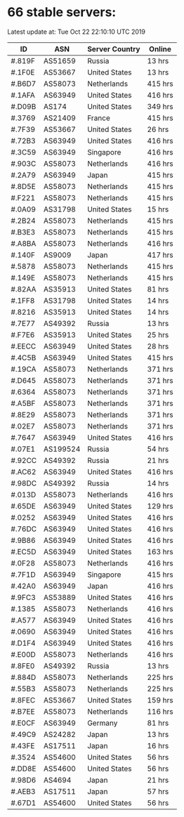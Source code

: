 # 66 stable servers:

Latest update at: Tue Oct 22 22:10:10 UTC 2019

| ID | ASN | Server Country | Online |
| -- | --- | -------------- | ------ |
| #.819F | AS51659 | Russia | 13 hrs |
| #.1F0E | AS53667 | United States | 13 hrs |
| #.B6D7 | AS58073 | Netherlands | 415 hrs |
| #.1AFA | AS63949 | United States | 416 hrs |
| #.D09B | AS174 | United States | 349 hrs |
| #.3769 | AS21409 | France | 415 hrs |
| #.7F39 | AS53667 | United States | 26 hrs |
| #.72B3 | AS63949 | United States | 416 hrs |
| #.3C59 | AS63949 | Singapore | 416 hrs |
| #.903C | AS58073 | Netherlands | 416 hrs |
| #.2A79 | AS63949 | Japan | 415 hrs |
| #.8D5E | AS58073 | Netherlands | 415 hrs |
| #.F221 | AS58073 | Netherlands | 415 hrs |
| #.0A09 | AS31798 | United States | 15 hrs |
| #.2B24 | AS58073 | Netherlands | 415 hrs |
| #.B3E3 | AS58073 | Netherlands | 415 hrs |
| #.A8BA | AS58073 | Netherlands | 416 hrs |
| #.140F | AS9009 | Japan | 417 hrs |
| #.5878 | AS58073 | Netherlands | 415 hrs |
| #.149E | AS58073 | Netherlands | 415 hrs |
| #.82AA | AS35913 | United States | 81 hrs |
| #.1FF8 | AS31798 | United States | 14 hrs |
| #.8216 | AS35913 | United States | 14 hrs |
| #.7E77 | AS49392 | Russia | 13 hrs |
| #.F7E6 | AS35913 | United States | 25 hrs |
| #.EECC | AS63949 | United States | 28 hrs |
| #.4C5B | AS63949 | United States | 415 hrs |
| #.19CA | AS58073 | Netherlands | 371 hrs |
| #.D645 | AS58073 | Netherlands | 371 hrs |
| #.6364 | AS58073 | Netherlands | 371 hrs |
| #.A5BF | AS58073 | Netherlands | 371 hrs |
| #.8E29 | AS58073 | Netherlands | 371 hrs |
| #.02E7 | AS58073 | Netherlands | 371 hrs |
| #.7647 | AS63949 | United States | 416 hrs |
| #.07E1 | AS199524 | Russia | 54 hrs |
| #.92CC | AS49392 | Russia | 21 hrs |
| #.AC62 | AS63949 | United States | 416 hrs |
| #.98DC | AS49392 | Russia | 14 hrs |
| #.013D | AS58073 | Netherlands | 416 hrs |
| #.65DE | AS63949 | United States | 129 hrs |
| #.0252 | AS63949 | United States | 416 hrs |
| #.76DC | AS63949 | United States | 416 hrs |
| #.9B86 | AS63949 | United States | 416 hrs |
| #.EC5D | AS63949 | United States | 163 hrs |
| #.0F28 | AS58073 | Netherlands | 416 hrs |
| #.7F1D | AS63949 | Singapore | 415 hrs |
| #.42A0 | AS63949 | Japan | 416 hrs |
| #.9FC3 | AS53889 | United States | 416 hrs |
| #.1385 | AS58073 | Netherlands | 416 hrs |
| #.A577 | AS63949 | United States | 416 hrs |
| #.0690 | AS63949 | United States | 416 hrs |
| #.D1F4 | AS63949 | United States | 416 hrs |
| #.E00D | AS58073 | Netherlands | 416 hrs |
| #.8FE0 | AS49392 | Russia | 13 hrs |
| #.884D | AS58073 | Netherlands | 225 hrs |
| #.55B3 | AS58073 | Netherlands | 225 hrs |
| #.8FEC | AS53667 | United States | 159 hrs |
| #.B7EE | AS58073 | Netherlands | 116 hrs |
| #.E0CF | AS63949 | Germany | 81 hrs |
| #.49C9 | AS24282 | Japan | 13 hrs |
| #.43FE | AS17511 | Japan | 16 hrs |
| #.3524 | AS54600 | United States | 56 hrs |
| #.DD8E | AS54600 | United States | 56 hrs |
| #.98D6 | AS4694 | Japan | 21 hrs |
| #.AEB3 | AS17511 | Japan | 57 hrs |
| #.67D1 | AS54600 | United States | 56 hrs |


